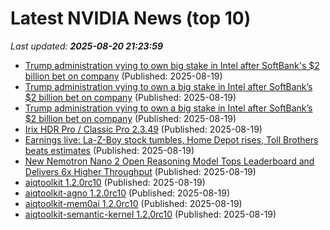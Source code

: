 # Latest NVIDIA News (top 10)
_Last updated: **2025-08-20 21:23:59**_

- [Trump administration vying to own big stake in Intel after SoftBank's $2 billion bet on company](https://japantoday.com/category/tech/trump-administration-vying-to-own-big-stake-in-intel-after-softbank%27s-2-billion-bet-on-company) (Published: 2025-08-19)
- [Trump administration vying to own a big stake in Intel after SoftBank’s $2 billion bet on company](https://www.pbs.org/newshour/politics/trump-administration-vying-to-own-a-big-stake-in-intel-after-softbanks-2-billion-bet-on-company) (Published: 2025-08-19)
- [Trump administration vying to own a big stake in Intel after SoftBank’s $2 billion bet on company](https://www.bostonherald.com/2025/08/19/intel-softbank-trump-administration/) (Published: 2025-08-19)
- [Irix HDR Pro / Classic Pro 2.3.49](https://post.rlsbb.cc/irix-hdr-pro-classic-pro-2-3-49/) (Published: 2025-08-19)
- [Earnings live: La-Z-Boy stock tumbles, Home Depot rises, Toll Brothers beats estimates](https://finance.yahoo.com/news/live/earnings-live-la-z-boy-stock-tumbles-home-depot-rises-toll-brothers-beats-estimates-210158560.html) (Published: 2025-08-19)
- [New Nemotron Nano 2 Open Reasoning Model Tops Leaderboard and Delivers 6x Higher Throughput](https://huggingface.co/blog/nvidia/supercharge-ai-reasoning-with-nemotron-nano-2) (Published: 2025-08-19)
- [aiqtoolkit 1.2.0rc10](https://pypi.org/project/aiqtoolkit/1.2.0rc10/) (Published: 2025-08-19)
- [aiqtoolkit-agno 1.2.0rc10](https://pypi.org/project/aiqtoolkit-agno/1.2.0rc10/) (Published: 2025-08-19)
- [aiqtoolkit-mem0ai 1.2.0rc10](https://pypi.org/project/aiqtoolkit-mem0ai/1.2.0rc10/) (Published: 2025-08-19)
- [aiqtoolkit-semantic-kernel 1.2.0rc10](https://pypi.org/project/aiqtoolkit-semantic-kernel/1.2.0rc10/) (Published: 2025-08-19)
